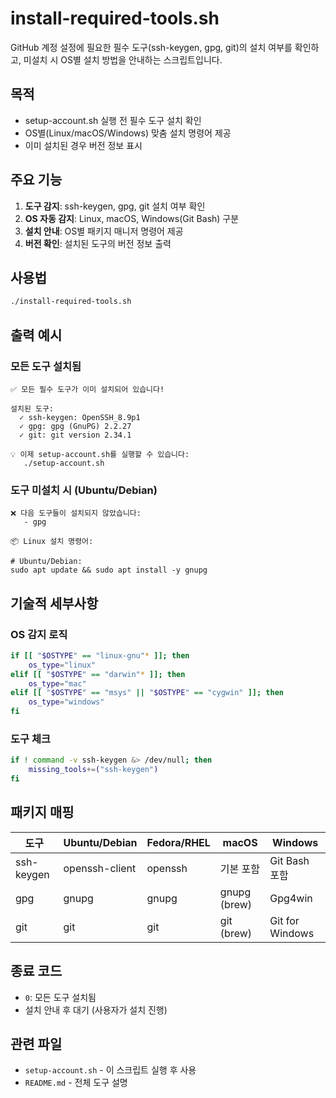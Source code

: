 # install-required-tools.sh

GitHub 계정 설정에 필요한 필수 도구(ssh-keygen, gpg, git)의 설치 여부를 확인하고, 미설치 시 OS별 설치 방법을 안내하는 스크립트입니다.

## 목적

- setup-account.sh 실행 전 필수 도구 설치 확인
- OS별(Linux/macOS/Windows) 맞춤 설치 명령어 제공
- 이미 설치된 경우 버전 정보 표시

## 주요 기능

1. **도구 감지**: ssh-keygen, gpg, git 설치 여부 확인
2. **OS 자동 감지**: Linux, macOS, Windows(Git Bash) 구분
3. **설치 안내**: OS별 패키지 매니저 명령어 제공
4. **버전 확인**: 설치된 도구의 버전 정보 출력

## 사용법

```bash
./install-required-tools.sh
```

## 출력 예시

### 모든 도구 설치됨
```
✅ 모든 필수 도구가 이미 설치되어 있습니다!

설치된 도구:
  ✓ ssh-keygen: OpenSSH_8.9p1
  ✓ gpg: gpg (GnuPG) 2.2.27
  ✓ git: git version 2.34.1

💡 이제 setup-account.sh를 실행할 수 있습니다:
   ./setup-account.sh
```

### 도구 미설치 시 (Ubuntu/Debian)
```
❌ 다음 도구들이 설치되지 않았습니다:
   - gpg

📦 Linux 설치 명령어:

# Ubuntu/Debian:
sudo apt update && sudo apt install -y gnupg
```

## 기술적 세부사항

### OS 감지 로직
```bash
if [[ "$OSTYPE" == "linux-gnu"* ]]; then
    os_type="linux"
elif [[ "$OSTYPE" == "darwin"* ]]; then
    os_type="mac"
elif [[ "$OSTYPE" == "msys" || "$OSTYPE" == "cygwin" ]]; then
    os_type="windows"
fi
```

### 도구 체크
```bash
if ! command -v ssh-keygen &> /dev/null; then
    missing_tools+=("ssh-keygen")
fi
```

## 패키지 매핑

| 도구 | Ubuntu/Debian | Fedora/RHEL | macOS | Windows |
|------|---------------|-------------|-------|---------|
| ssh-keygen | openssh-client | openssh | 기본 포함 | Git Bash 포함 |
| gpg | gnupg | gnupg | gnupg (brew) | Gpg4win |
| git | git | git | git (brew) | Git for Windows |

## 종료 코드

- `0`: 모든 도구 설치됨
- 설치 안내 후 대기 (사용자가 설치 진행)

## 관련 파일

- `setup-account.sh` - 이 스크립트 실행 후 사용
- `README.md` - 전체 도구 설명
